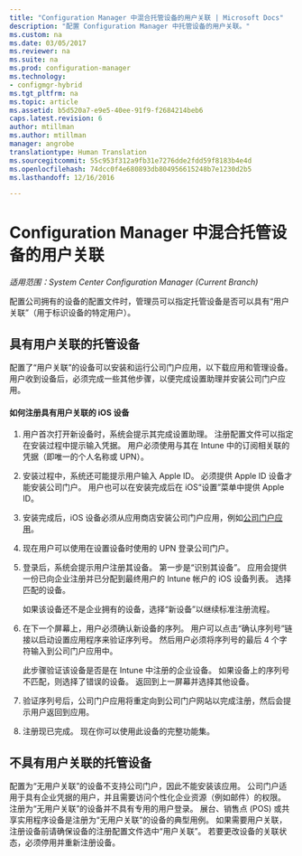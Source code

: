 ```yaml
---
title: "Configuration Manager 中混合托管设备的用户关联 | Microsoft Docs"
description: "配置 Configuration Manager 中托管设备的用户关联。"
ms.custom: na
ms.date: 03/05/2017
ms.reviewer: na
ms.suite: na
ms.prod: configuration-manager
ms.technology:
- configmgr-hybrid
ms.tgt_pltfrm: na
ms.topic: article
ms.assetid: b5d520a7-e9e5-40ee-91f9-f2684214beb6
caps.latest.revision: 6
author: mtillman
ms.author: mtillman
manager: angrobe
translationtype: Human Translation
ms.sourcegitcommit: 55c953f312a9fb31e7276dde2fdd59f8183b4e4d
ms.openlocfilehash: 74dcc0f4e680893db804956615248b7e1230d2b5
ms.lasthandoff: 12/16/2016

---
```

# <a name="user-affinity-for-hybrid-managed-devices-in-configuration-manager"></a>Configuration Manager 中混合托管设备的用户关联

*适用范围：System Center Configuration Manager (Current Branch)*

配置公司拥有的设备的配置文件时，管理员可以指定托管设备是否可以具有“用户关联”（用于标识设备的特定用户）。  

##  <a name="a-namebkmkioscpa-managed-devices-with-user-affinity"></a><a name="BKMK_iOSCP"></a>具有用户关联的托管设备  
 配置了“用户关联”的设备可以安装和运行公司门户应用，以下载应用和管理设备。 用户收到设备后，必须完成一些其他步骤，以便完成设置助理并安装公司门户应用。  

#### <a name="how-to-enroll-ios-devices-with-user-affinity"></a>如何注册具有用户关联的 iOS 设备  

1.  用户首次打开新设备时，系统会提示其完成设置助理。 注册配置文件可以指定在安装过程中提示输入凭据。 用户必须使用与其在 Intune 中的订阅相关联的凭据（即唯一的个人名称或 UPN）。  

2.  安装过程中，系统还可能提示用户输入 Apple ID。 必须提供 Apple ID 设备才能安装公司门户。 用户也可以在安装完成后在 iOS“设置”菜单中提供 Apple ID。  

3.  安装完成后，iOS 设备必须从应用商店安装公司门户应用，例如[公司门户应用](https://itunes.apple.com/us/app/id719171358)。  

4.  现在用户可以使用在设置设备时使用的 UPN 登录公司门户。  

5.  登录后，系统会提示用户注册其设备。 第一步是“识别其设备”。 应用会提供一份已向企业注册并已分配到最终用户的 Intune 帐户的 iOS 设备列表。 选择匹配的设备。  

     如果该设备还不是企业拥有的设备，选择“新设备”以继续标准注册流程。  

6.  在下一个屏幕上，用户必须确认新设备的序列。 用户可以点击“确认序列号”链接以启动设置应用程序来验证序列号。 然后用户必须将序列号的最后 4 个字符输入到公司门户应用中。  

     此步骤验证该设备是否是在 Intune 中注册的企业设备。 如果设备上的序列号不匹配，则选择了错误的设备。 返回到上一屏幕并选择其他设备。  

7.  验证序列号后，公司门户应用将重定向到公司门户网站以完成注册，然后会提示用户返回到应用。  

8.  注册现已完成。 现在你可以使用此设备的完整功能集。  

##  <a name="a-namebkmknouaa-managed-devices-without-user-affinity"></a><a name="BKMK_noUA"></a>不具有用户关联的托管设备  
 配置为“无用户关联”的设备不支持公司门户，因此不能安装该应用。 公司门户适用于具有企业凭据的用户，并且需要访问个性化企业资源（例如邮件）的权限。 注册为“无用户关联”的设备并不具有专用的用户登录。 展台、销售点 (POS) 或共享实用程序设备是注册为“无用户关联”的设备的典型用例。 如果需要用户关联，注册设备前请确保设备的注册配置文件选中“用户关联”。 若要更改设备的关联状态，必须停用并重新注册设备。

